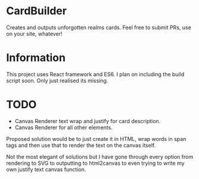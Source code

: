 # CardBuilder
Creates and outputs unforgotten realms cards. Feel free to submit PRs, use on your site, whatever!

# Information

This project uses React framework and ES6. I plan on including the
build script soon. Only just realised its missing.

# TODO

* Canvas Renderer text wrap and justify for card description.
* Canvas Renderer for all other elements.

Proposed solution would be to just create it in HTML, 
wrap words in span tags and then use that to render 
the text on the canvas itself.

Not the most elegant of solutions but I have gone through
every option from rendering to SVG to outputting to html2canvas 
to even trying to write my own justify text canvas function. 
